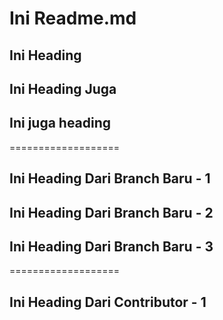 # Ini Readme.md

## Ini Heading

## Ini Heading Juga

## Ini juga heading

===================

## Ini Heading Dari Branch Baru - 1

## Ini Heading Dari Branch Baru - 2

## Ini Heading Dari Branch Baru - 3

===================

## Ini Heading Dari Contributor - 1
